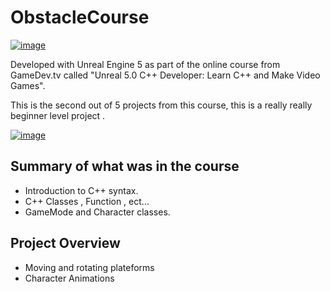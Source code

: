 # ObstacleCourse

[![image](https://user-images.githubusercontent.com/78411295/173557374-c9cf2b05-d8af-4af5-a8e5-93fb6e107ddb.png)](https://youtu.be/i5k9wEP_QmA)

Developed with Unreal Engine 5 as part of the online course from GameDev.tv called "Unreal 5.0 C++ Developer: Learn C++ and Make Video Games".

This is the second out of 5 projects from this course, this is a really really beginner level project .

[![image](https://user-images.githubusercontent.com/78411295/173539420-5de5bcd0-1524-40e7-bf13-67c202a53426.png)](https://www.gamedev.tv/courses/)

## Summary of what was in the course
- Introduction to C++ syntax.
- C++ Classes , Function , ect... 
- GameMode and Character classes.


## Project Overview 
- Moving and rotating plateforms 
- Character Animations 
